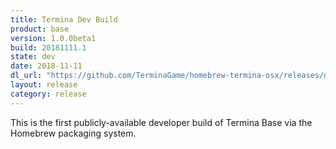 ```yaml
---
title: Termina Dev Build
product: base
version: 1.0.0beta1
build: 20181111.1
state: dev
date: 2018-11-11
dl_url: "https://github.com/TerminaGame/homebrew-termina-osx/releases/download/20181111.1/drop.zip"
layout: release
category: release
---
```

This is the first publicly-available developer build of Termina Base via the Homebrew packaging system.